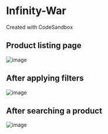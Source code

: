 # Infinity-War
Created with CodeSandbox

## Product listing page
![image](https://github.com/SudiptaChakraborty51/Infinity-War/assets/76644901/ee21ae98-100e-478a-b36a-cac9c603d582)

## After applying filters
![image](https://github.com/SudiptaChakraborty51/Infinity-War/assets/76644901/36f3a74d-0daa-479d-890a-790f1a9297a5)

## After searching a product
![image](https://github.com/SudiptaChakraborty51/Infinity-War/assets/76644901/326d6e8a-baca-4d48-a18a-74c59412b389)
